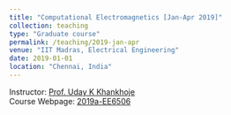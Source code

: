 ```yaml
---
title: "Computational Electromagnetics [Jan-Apr 2019]"
collection: teaching
type: "Graduate course"
permalink: /teaching/2019-jan-apr
venue: "IIT Madras, Electrical Engineering"
date: 2019-01-01
location: "Chennai, India"
---
```


Instructor: [Prof. Uday K Khankhoje](http://www.ee.iitm.ac.in/uday/)\
Course Webpage: [2019a-EE6506](http://www.ee.iitm.ac.in/uday/2019a-EE6506/index.html)
